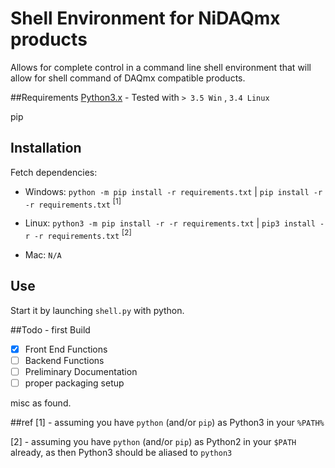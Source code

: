 # Shell Environment for NiDAQmx products

Allows for complete control in a command line
shell environment that will allow for shell 
command of DAQmx compatible products. 
 
##Requirements
[Python3.x][py] - Tested with `> 3.5 Win` , `3.4 Linux`

pip

## Installation

Fetch dependencies: 

- Windows: `python -m pip install -r requirements.txt` | `pip install -r -r requirements.txt` <sup>[1]</sup>

- Linux: `python3 -m pip install -r -r requirements.txt` | `pip3 install -r -r requirements.txt` <sup>[2]</sup>

- Mac: `N/A`

## Use 
Start it by launching `shell.py` with python.

##Todo - first Build
- [x] Front End Functions
- [ ] Backend Functions
- [ ] Preliminary Documentation
- [ ] proper packaging setup

misc as found. 

##ref
[1] - assuming you have `python` (and/or `pip`) as Python3 in your `%PATH%`

[2] - assuming you have `python` (and/or `pip`) as Python2 in your `$PATH` already,
as then Python3 should be aliased to `python3`
    
[py]:https://www.python.org/ "Python main page" 